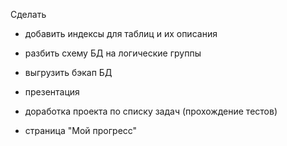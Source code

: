 Сделать

- добавить индексы для таблиц и их описания 
- разбить схему БД на логические группы 

- выгрузить бэкап БД
- презентация

- доработка проекта по списку задач (прохождение тестов)
- страница "Мой прогресс"
